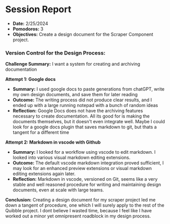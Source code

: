 # **Session Report**

- **Date:** 2/25/2024
- **Pomodoros:** 3
- **Objectives:** Create a design document for the Scraper Component project.

### **Version Control for the Design Process:**

**Challenge Summary:** I want a system for creating and archiving documentation

**Attempt 1: Google docs**

- **Summary:** I used google docs to paste generations from chatGPT, write my own design documents, and save them for later reading
- **Outcome:** The writing process did not produce clear results, and I ended up with a large running notepad with a bunch of random ideas
- **Reflection:** Google Docs does not have the archiving features necessary to create documentation. All its good for is making the documents themselves, but it doesn't even integrate well. Maybe I could look for a google docs plugin that saves markdown to git, but thats a tangent for a different time

**Attempt 2: Markdown in vscode with Github**

- **Summary:** I looked for a workflow using vscode to edit markdown. I looked into various visual markdown editing extensions.
- **Outcome:** The default vscode markdown integration proved sufficient, I may look for an enhanced preview extensions or visual markdown editing extensions again later.
- **Reflection:** Markdown in vscode, versioned on Git, seems like a very stable and well reasoned procedure for writing and maintaining design documents, even at scale with large teams.

**Conclusion:** Creating a design document for my scraper project led me down a tangent of procedure, one which I will surely apply to the rest of the Quibble project. I dont believe I wasted time, because I feel like I have worked out a minor yet omnipresent roadblock in my design process.
